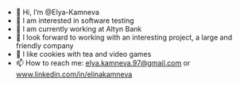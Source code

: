 - 👋 Hi, I’m @Elya-Kamneva
- 👀 I am interested in software testing
- 🌱 I am currently working at Altyn Bank
- 💞️ I look forward to working with an interesting project, a large and friendly company
- 🍩 I like cookies with tea and video games 
- 📫 How to reach me: elya.kamneva.97@gmail.com or www.linkedin.com/in/elinakamneva

<!---
Elya-Kamneva/Elya-Kamneva is a ✨ special ✨ repository because its `README.md` (this file) appears on your GitHub profile.
You can click the Preview link to take a look at your changes.
--->
